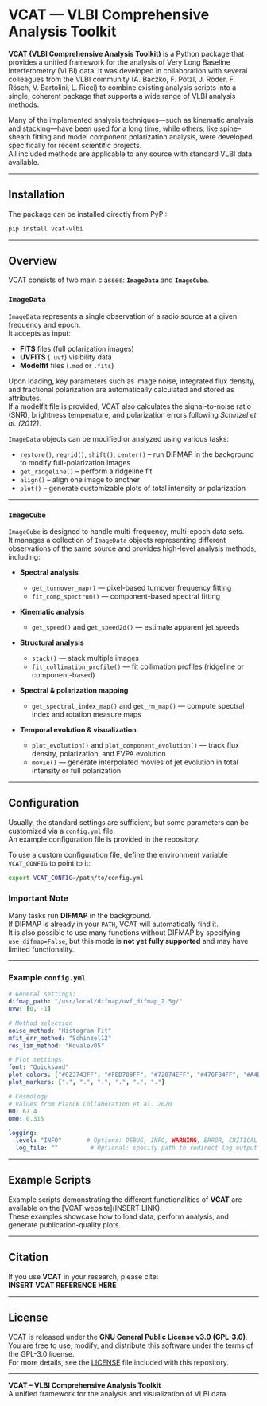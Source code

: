 # VCAT — VLBI Comprehensive Analysis Toolkit

**VCAT (VLBI Comprehensive Analysis Toolkit)** is a Python package that provides a unified framework for the analysis of Very Long Baseline Interferometry (VLBI) data. It was developed in collaboration with several colleagues from the VLBI community (A. Baczko, F. Pötzl, J. Röder, F. Rösch, V. Bartolini, L. Ricci) to combine existing analysis scripts into a single, coherent package that supports a wide range of VLBI analysis methods.

Many of the implemented analysis techniques—such as kinematic analysis and stacking—have been used for a long time, while others, like spine–sheath fitting and model component polarization analysis, were developed specifically for recent scientific projects.  
All included methods are applicable to any source with standard VLBI data available.

---

## Installation

The package can be installed directly from PyPI:

```bash
pip install vcat-vlbi
```

---

## Overview

VCAT consists of two main classes: **`ImageData`** and **`ImageCube`**.

### `ImageData`

`ImageData` represents a single observation of a radio source at a given frequency and epoch.  
It accepts as input:

- **FITS** files (full polarization images)  
- **UVFITS** (`.uvf`) visibility data  
- **Modelfit** files (`.mod` or `.fits`)

Upon loading, key parameters such as image noise, integrated flux density, and fractional polarization are automatically calculated and stored as attributes.  
If a modelfit file is provided, VCAT also calculates the signal-to-noise ratio (SNR), brightness temperature, and polarization errors following *Schinzel et al. (2012)*.

`ImageData` objects can be modified or analyzed using various tasks:

- `restore()`, `regrid()`, `shift()`, `center()` – run DIFMAP in the background to modify full-polarization images  
- `get_ridgeline()` – perform a ridgeline fit  
- `align()` – align one image to another  
- `plot()` – generate customizable plots of total intensity or polarization

---

### `ImageCube`

`ImageCube` is designed to handle multi-frequency, multi-epoch data sets.  
It manages a collection of `ImageData` objects representing different observations of the same source and provides high-level analysis methods, including:

- **Spectral analysis**  
  - `get_turnover_map()` — pixel-based turnover frequency fitting  
  - `fit_comp_spectrum()` — component-based spectral fitting  

- **Kinematic analysis**  
  - `get_speed()` and `get_speed2d()` — estimate apparent jet speeds  

- **Structural analysis**  
  - `stack()` — stack multiple images  
  - `fit_collimation_profile()` — fit collimation profiles (ridgeline or component-based)  

- **Spectral & polarization mapping**  
  - `get_spectral_index_map()` and `get_rm_map()` — compute spectral index and rotation measure maps  

- **Temporal evolution & visualization**  
  - `plot_evolution()` and `plot_component_evolution()` — track flux density, polarization, and EVPA evolution  
  - `movie()` — generate interpolated movies of jet evolution in total intensity or full polarization  

---

## Configuration

Usually, the standard settings are sufficient, but some parameters can be customized via a `config.yml` file.  
An example configuration file is provided in the repository.

To use a custom configuration file, define the environment variable `VCAT_CONFIG` to point to it:

```bash
export VCAT_CONFIG=/path/to/config.yml
```

### Important Note

Many tasks run **DIFMAP** in the background.  
If DIFMAP is already in your `PATH`, VCAT will automatically find it.  
It is also possible to use many functions without DIFMAP by specifying `use_difmap=False`, but this mode is **not yet fully supported** and may have limited functionality.

---

### Example `config.yml`

```yaml
# General settings:
difmap_path: "/usr/local/difmap/uvf_difmap_2.5g/"
uvw: [0, -1]

# Method selection
noise_method: "Histogram Fit"
mfit_err_method: "Schinzel12"
res_lim_method: "Kovalev05"

# Plot settings
font: "Quicksand"
plot_colors: ["#023743FF", "#FED789FF", "#72874EFF", "#476F84FF", "#A4BED5FF", "#453947FF"]
plot_markers: [".", ".", ".", ".", ".", "."]

# Cosmology
# Values from Planck Collaboration et al. 2020
H0: 67.4
Om0: 0.315

logging:
  level: "INFO"       # Options: DEBUG, INFO, WARNING, ERROR, CRITICAL
  log_file: ""         # Optional: specify path to redirect log output to a file
```

---

## Example Scripts

Example scripts demonstrating the different functionalities of **VCAT** are available on the [VCAT website](INSERT LINK).  
These examples showcase how to load data, perform analysis, and generate publication-quality plots.

---

## Citation

If you use **VCAT** in your research, please cite:  
**INSERT VCAT REFERENCE HERE**

---

## License

VCAT is released under the **GNU General Public License v3.0 (GPL-3.0)**.  
You are free to use, modify, and distribute this software under the terms of the GPL-3.0 license.  
For more details, see the [LICENSE](LICENSE) file included with this repository.

---

**VCAT – VLBI Comprehensive Analysis Toolkit**  
A unified framework for the analysis and visualization of VLBI data.
